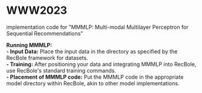 # WWW2023
implementation code for "MMMLP: Multi-modal Multilayer Perceptron for Sequential Recommendations" 

**Running MMMLP:**  
**- Input Data:** Place the input data in the directory as specified by the RecBole framework for datasets.  
**- Training:** After positioning your data and integrating MMMLP into RecBole, use RecBole's standard training commands.  
**- Placement of MMMLP code:** Put the MMMLP code in the appropriate model directory within RecBole, akin to other model implementations.
